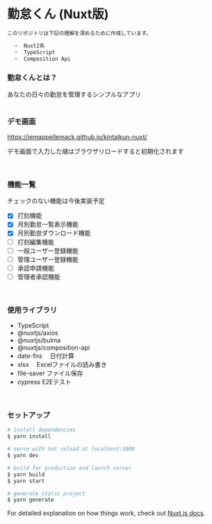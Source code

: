# 勤怠くん (Nuxt版)

```bash
このリポジトリは下記の理解を深めるために作成しています。

  ・　Nuxt2系
  ・　TypeScript
  ・　Composition Api

```

### 勤怠くんとは？
あなたの日々の勤怠を管理するシンプルなアプリ
<br>
<br>

### デモ画面

https://jemappellemack.github.io/kintaikun-nuxt/

デモ画面で入力した値はブラウザリロードすると初期化されます

<br>

### 機能一覧
チェックのない機能は今後実装予定
- [x] 打刻機能
- [x] 月別勤怠一覧表示機能
- [x] 月別勤怠ダウンロード機能
- [ ] 打刻編集機能
- [ ] 一般ユーザー登録機能
- [ ] 管理ユーザー登録機能
- [ ] 承認申請機能
- [ ] 管理者承認機能

<br>

### 使用ライブラリ
- TypeScript
- @nuxtjs/axios
- @nuxtjs/bulma
- @nuxtjs/composition-api
- date-fns　 日付計算
- xlsx　     Excelファイルの読み書き
- file-saver ファイル保存
- cypress    E2Eテスト

<br>

### セットアップ

```bash
# install dependencies
$ yarn install

# serve with hot reload at localhost:3000
$ yarn dev

# build for production and launch server
$ yarn build
$ yarn start

# generate static project
$ yarn generate
```

For detailed explanation on how things work, check out [Nuxt.js docs](https://nuxtjs.org).
